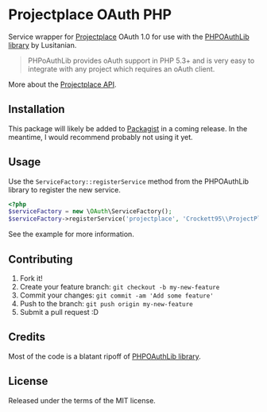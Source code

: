 # Projectplace OAuth PHP

Service wrapper for [Projectplace](https://www.projectplace.com/) OAuth 1.0 for
use with the [PHPOAuthLib library](https://github.com/Lusitanian/PHPoAuthLib) by
Lusitanian.

> PHPoAuthLib provides oAuth support in PHP 5.3+ and is very easy to integrate
> with any project which requires an oAuth client.

More about the [Projectplace API](http://api.projectplace.com/).

## Installation

This package will likely be added to [Packagist](https://packagist.org/) in a
coming release. In the meantime, I would recommend probably not using it yet.

## Usage

Use the `ServiceFactory::registerService` method from the PHPOAuthLib library to
register the new service.

```php
<?php
$serviceFactory = new \OAuth\ServiceFactory();
$serviceFactory->registerService('projectplace', 'Crockett95\\ProjectPlace\\OAuthService');
```

See the example for more information.

## Contributing

1. Fork it!
2. Create your feature branch: `git checkout -b my-new-feature`
3. Commit your changes: `git commit -am 'Add some feature'`
4. Push to the branch: `git push origin my-new-feature`
5. Submit a pull request :D

## Credits

Most of the code is a blatant ripoff of
[PHPOAuthLib library](https://github.com/Lusitanian/PHPoAuthLib).

## License

Released under the terms of the MIT license.
